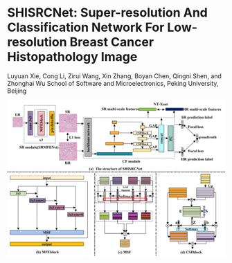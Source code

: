 # SHISRCNet: Super-resolution And Classification Network For Low-resolution Breast Cancer Histopathology Image
Luyuan Xie, Cong Li, Zirui Wang, Xin Zhang, Boyan Chen, Qingni Shen, and Zhonghai Wu
School of Software and Microelectronics, Peking University, Beijing
<p align="center">
   <img src="fig1.png" width="600"/>
</p>
